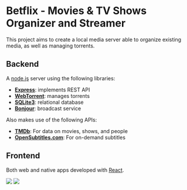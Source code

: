 # Betflix - Movies & TV Shows Organizer and Streamer

This project aims to create a local media server able to organize existing media, as well as managing torrents.

## Backend
A [node.js](https://nodejs.org/en/about) server using the following libraries:
- **[Express](https://expressjs.com/)**: implements REST API
- **[WebTorrent](https://webtorrent.io/)**: manages torrents
- **[SQLite3](https://www.npmjs.com/package/sqlite3)**: relational database
- **[Bonjour](https://www.npmjs.com/package/bonjour)**: broadcast service

Also makes use of the following APIs:
- **[TMDb](https://www.themoviedb.org/)**: For data on movies, shows, and people
- **[OpenSubtitles.com](https://www.opensubtitles.com/en)**: For on-demand subtitles

## Frontend
Both web and native apps developed with [React](https://react.dev/).


![](docs/docfx/images/MixtureOpen.gif)
![]([docs/docfx/images/MixtureOpen.gif](https://drive.google.com/file/d/1Zr34KWoIhCnkj-E4bvAgAi_h5HiYhhuM/view?usp=sharing)https://drive.google.com/file/d/1Zr34KWoIhCnkj-E4bvAgAi_h5HiYhhuM/view?usp=sharing)


